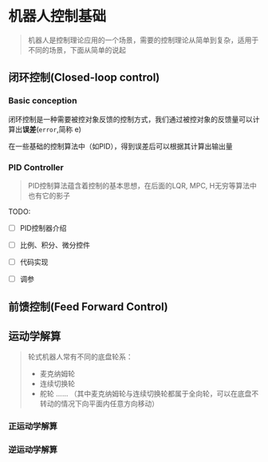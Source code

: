 # 机器人控制基础


>机器人是控制理论应用的一个场景，需要的控制理论从简单到复杂，适用于不同的场景，下面从简单的说起

## 闭环控制(Closed-loop control)

### Basic conception

闭环控制是一种需要被控对象反馈的控制方式，我们通过被控对象的反馈量可以计算出**误差**(``error``,简称 $\text{e}$)

在一些基础的控制算法中（如PID），得到误差后可以根据其计算出输出量



### PID Controller

>PID控制算法蕴含着控制的基本思想，在后面的LQR, MPC, H无穷等算法中也有它的影子

TODO:

- [ ] PID控制器介绍
- [ ] 比例、积分、微分控件

- [ ] 代码实现
- [ ] 调参



## 前馈控制(Feed Forward Control)





## 运动学解算

> 轮式机器人常有不同的底盘轮系：
>  - 麦克纳姆轮
>  - 连续切换轮
>  - 舵轮
>  ......
>     （其中麦克纳姆轮与连续切换轮都属于全向轮，可以在底盘不转动的情况下向平面内任意方向移动）

### 正运动学解算

### 逆运动学解算
